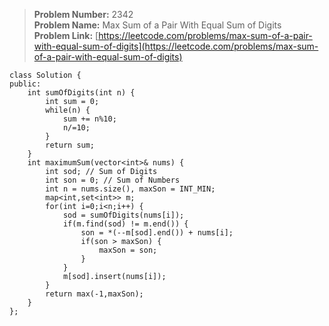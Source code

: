 > **Problem Number:** 2342 <br>
> **Problem Name:** Max Sum of a Pair With Equal Sum of Digits <br>
> **Problem Link:** [https://leetcode.com/problems/max-sum-of-a-pair-with-equal-sum-of-digits](https://leetcode.com/problems/max-sum-of-a-pair-with-equal-sum-of-digits) <br>

    class Solution {
    public:
        int sumOfDigits(int n) {
            int sum = 0;
            while(n) {
                sum += n%10;
                n/=10;
            }
            return sum;
        }
        int maximumSum(vector<int>& nums) {
            int sod; // Sum of Digits
            int son = 0; // Sum of Numbers
            int n = nums.size(), maxSon = INT_MIN;
            map<int,set<int>> m;
            for(int i=0;i<n;i++) {
                sod = sumOfDigits(nums[i]);
                if(m.find(sod) != m.end()) {
                    son = *(--m[sod].end()) + nums[i];
                    if(son > maxSon) {
                        maxSon = son;
                    }
                }
                m[sod].insert(nums[i]);
            }
            return max(-1,maxSon);
        }
    };